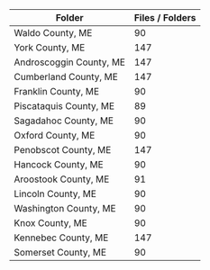 | Folder                  |   Files / Folders |
|-------------------------|-------------------|
| Waldo County, ME        |                90 |
| York County, ME         |               147 |
| Androscoggin County, ME |               147 |
| Cumberland County, ME   |               147 |
| Franklin County, ME     |                90 |
| Piscataquis County, ME  |                89 |
| Sagadahoc County, ME    |                90 |
| Oxford County, ME       |                90 |
| Penobscot County, ME    |               147 |
| Hancock County, ME      |                90 |
| Aroostook County, ME    |                91 |
| Lincoln County, ME      |                90 |
| Washington County, ME   |                90 |
| Knox County, ME         |                90 |
| Kennebec County, ME     |               147 |
| Somerset County, ME     |                90 |